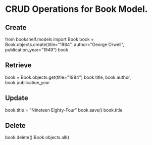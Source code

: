 # CRUD Operations for Book Model.

## Create
from bookshelf.models import Book
book = Book.objects.create(title="1984", author="George Orwell", publication_year="1949")
book

## Retrieve
book = Book.objects.get(title="1984")
book.title, book.author, book.publication_year

## Update
book.title = "Nineteen Eighty-Four"
book.save()
book.title

## Delete
book.delete()
Book.objects.all()
